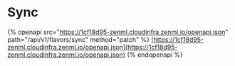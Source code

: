 # Sync

{% openapi src="https://1cf18d95-zenml.cloudinfra.zenml.io/openapi.json" path="/api/v1/flavors/sync" method="patch" %}
[https://1cf18d95-zenml.cloudinfra.zenml.io/openapi.json](https://1cf18d95-zenml.cloudinfra.zenml.io/openapi.json)
{% endopenapi %}
